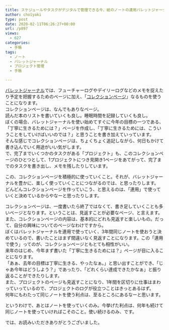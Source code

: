 ```yaml
---
title: スケジュールやタスクがデジタルで管理できる今、紙のノートの連用バレットジャーナルに何をしてもらうか その④
author: choiyaki
type: post
date: 2020-02-11T06:26:27+00:00
url: /p897
views:
  - 627
categories:
  - 手帳
tags:
  - ノート
  - バレットジャーナル
  - プロジェクト管理
  - 手帳

---
```

[バレットジャーナル][1]では、フューチャーログやデイリーログなどのメモを捉えたり予定を把握するためのページに加え、「[コレクションページ][2]」なるものを使うことになります。  
コレクションページは、なんでもありなページ。  
読んだ本のリストを書いていくも良し。睡眠時間を記録していくも良し。  
ぼくの場合、バレットジャーナルを使い始めてすぐに今年の目標の一つである、「丁寧に生きるためには？」ページを作成し、「丁寧に生きるためには、こういうことをしていけばいいのでは？」と思うことを書き加えていっています。  
そんな感じでコレクションページは、ちょくちょく追記しながら、何日もかけて書き込んでいく用途がいい気がします。  
で、完了までいくつかのタスクがある「プロジェクト」も、このコレクションページのひとつとして、1プロジェクトにつき見開き1ページをあてがって、完了までのタスクを書き出し、メモを残したりしています。

この、コレクションページを積極的に使っていくこと。それが、バレットジャーナルを豊かに、楽しく使っていくことにつながるのでは、と思ったりします。  
どんどんコレクションページを作っていこう、と思えるのは、「連用」で使っていくと決めているからやなーと思ったりします。

コレクションページは、一度書いたら終了ではなくて、書き足していくことも多いページとなります。ということは、見返すことが必要なページ、と言えます。  
また、コレクションページの内容は、基本的にどれも見返すと楽しいもの。だって、自分の興味についてのページなわけですから。  
ぼくはバレットジャーナルを連用で使っていく、3年間同じノートを使おうと決めているので、書いたことはまず間違いなく見返すことになります。この「連用で使う」ってのが、コレクションページともとても相性がいい。  
来年のはじめ、今年まず書いた「丁寧に生きるためには？」ページが目に入ることになります。  
「あぁ、去年の目標は丁寧に生きる、やったなぁ。」と思い出すことができ、「じゃあ今年はどうしよう？」であったり、「どれくらい達成できたかなぁ」と振り返ることができたりします。  
また、プロジェクトのページも見返すことになり、1年間を区切りに仕事はまわっていっているので、プロジェクトのログが役立つことはきっとあるはず。  
何年にもわたって同じノートを使う利点は、至るところにあるなーと思います。

というわけで、あとはノートを使っていくのみ。今挙げた利点は、何年も続けて同じノートを使っていければこそのこと。使い続けるのみ、です。

では、お読みいただきありがとうございました。

 [1]: https://scrapbox.io/choiyaki-hondana/%E3%83%90%E3%83%AC%E3%83%83%E3%83%88%E3%82%B8%E3%83%A3%E3%83%BC%E3%83%8A%E3%83%AB
 [2]: https://scrapbox.io/choiyaki-hondana/%E3%82%B3%E3%83%AC%E3%82%AF%E3%82%B7%E3%83%A7%E3%83%B3%E3%83%9A%E3%83%BC%E3%82%B8